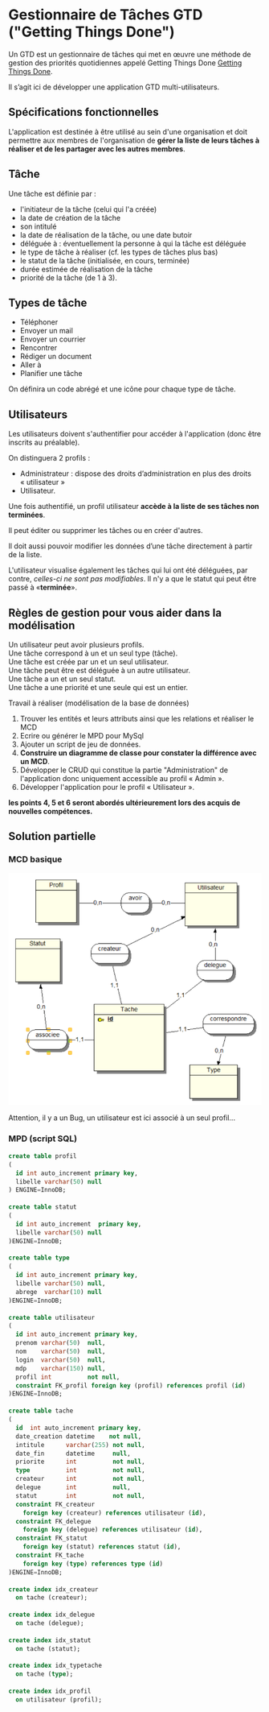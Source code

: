 # Gestionnaire de Tâches GTD ("Getting Things Done")

Un GTD est un gestionnaire de tâches qui met en œuvre une méthode de gestion des priorités quotidiennes appelé Getting Things Done [Getting Things Done]( http://fr.wikipedia.org/wiki/Getting_Things_Done).

Il s’agit ici de développer une application GTD multi-utilisateurs.

## Spécifications fonctionnelles

L'application est destinée à être utilisé au sein d'une organisation et doit permettre aux membres de l'organisation de **gérer la liste de leurs tâches à réaliser et de les partager avec les autres membres**.

## Tâche

Une tâche est définie par :

- l'initiateur de la tâche (celui qui l'a créée)
- la date de création de la tâche
- son intitulé
- la date de réalisation de la tâche, ou une date butoir
- déléguée à : éventuellement la personne à qui la tâche est déléguée
- le type de tâche à réaliser (cf. les types de tâches plus bas)
- le statut de la tâche (initialisée, en cours, terminée)
- durée estimée de réalisation de la tâche
- priorité de la tâche (de 1 à 3).

## Types de tâche

- Téléphoner
- Envoyer un mail
- Envoyer un courrier
- Rencontrer
- Rédiger un document
- Aller à
- Planifier une tâche

On définira un code abrégé et une icône pour chaque type de tâche.

## Utilisateurs

Les utilisateurs doivent s'authentifier pour accéder à l'application (donc être inscrits au préalable).

On distinguera 2 profils :

- Administrateur : dispose des droits d’administration en plus des droits « utilisateur »
- Utilisateur.

Une fois authentifié, un profil utilisateur **accède à la liste de ses tâches non terminées**.

Il peut éditer ou supprimer les tâches ou en créer d'autres.

Il doit aussi pouvoir modifier les données d’une tâche directement à partir de la liste.

L'utilisateur visualise également les tâches qui lui ont été déléguées, par contre, *celles-ci ne sont pas modifiables*. Il n'y a que le statut qui peut être passé à «**terminée**».

## Règles de gestion pour vous aider dans la modélisation

Un utilisateur peut avoir plusieurs profils.   
Une tâche correspond à un et un seul type (tâche).   
Une tâche est créée par un et un seul utilisateur.   
Une tâche peut être est déléguée à un autre utilisateur.   
Une tâche a un et un seul statut.   
Une tâche a une priorité et une seule qui est un entier.   

Travail à réaliser (modélisation de la base de données)

1. Trouver les entités et leurs attributs ainsi que les relations et réaliser le MCD
2. Ecrire ou générer le MPD pour MySql
3. Ajouter un script de jeu de données.
4. **Construire un diagramme de classe pour constater la différence avec un MCD**.
5. Développer le CRUD qui constitue la partie "Administration" de l'application donc uniquement accessible au profil « Admin ».
6. Développer l'application pour le profil « Utilisateur ».

**les points 4, 5 et 6 seront abordés ultérieurement lors des acquis de nouvelles compétences.**

## Solution partielle

### MCD basique

![mld-gtd](../img/gtd-mcd-basique.png)

Attention, il y a un Bug, un utilisateur est ici associé à un seul profil...


### MPD (script SQL)

```sql
create table profil
(
  id int auto_increment primary key,
  libelle varchar(50) null
) ENGINE=InnoDB;

create table statut
(
  id int auto_increment  primary key,
  libelle varchar(50) null
)ENGINE=InnoDB;

create table type
(
  id int auto_increment primary key,
  libelle varchar(50) null,
  abrege  varchar(10) null
)ENGINE=InnoDB;

create table utilisateur
(
  id int auto_increment primary key,
  prenom varchar(50)  null,
  nom    varchar(50)  null,
  login  varchar(50)  null,
  mdp    varchar(150) null,
  profil int          not null,
  constraint FK_profil foreign key (profil) references profil (id)
)ENGINE=InnoDB;

create table tache
(
  id  int auto_increment primary key,
  date_creation datetime    not null,
  intitule      varchar(255) not null,
  date_fin      datetime     null,
  priorite      int          not null,
  type          int          not null,
  createur      int          not null,
  delegue       int          null,
  statut        int          not null,
  constraint FK_createur
    foreign key (createur) references utilisateur (id),
  constraint FK_delegue
    foreign key (delegue) references utilisateur (id),
  constraint FK_statut
    foreign key (statut) references statut (id),
  constraint FK_tache
    foreign key (type) references type (id)
)ENGINE=InnoDB;

create index idx_createur
  on tache (createur);

create index idx_delegue
  on tache (delegue);

create index idx_statut
  on tache (statut);

create index idx_typetache
  on tache (type);

create index idx_profil
  on utilisateur (profil);
```
